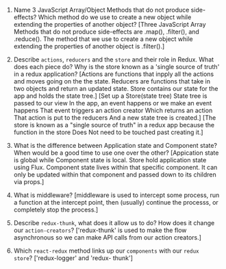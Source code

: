 1.  Name 3 JavaScript Array/Object Methods that do not produce side-effects? Which method do we use to create a new object while extending the properties of another object?
[Three JavaScript Array Methods that do not produce side-effects are .map(), .filter(), and .reduce(). The method that we use to create a new object while extending the properties of another object is .filter().]

1.  Describe `actions`, `reducers` and the `store` and their role in Redux. What does each piece do? Why is the store known as a 'single source of truth' in a redux application?
[Actions are functions that inpply all the actions and moves going on the the state.
Reducers are functions that take in two objects and return an updated state. 
Store contains our state for the app and holds the state tree.]
[Set up a Store(state tree)
State tree is passed to our view 
In the app, an event happens or we make an event happens 
That event triggers an action creator
Which returns an action
That action is put to the reducers 
And a new state tree is created.]
[The store is known as a "single source of truth" in a redux app because the function in the store Does Not need to be touched past creating it.]

1.  What is the difference between Application state and Component state? When would be a good time to use one over the other?
[Appication state is global while Component state is local. Store hold application state using Flux. Component state lives within that specific component. It can only be updated within that component and passed down to its children via props.]

1.  What is middleware?
[middleware is used to intercept some process, run a function at the intercept point, then (usually) continue the processs, or completely stop the process.]

1.  Describe `redux-thunk`, what does it allow us to do? How does it change our `action-creators`?
['redux-thunk' is used to make the flow asynchronous so we can make API calls from our action creators.]

1.  Which `react-redux` method links up our `components` with our `redux store`?
['redux-logger' and 'redux- thunk']
